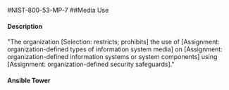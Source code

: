 #NIST-800-53-MP-7
##Media Use
#### Description
"The organization [Selection: restricts; prohibits] the use of [Assignment: organization-defined types of information system media] on [Assignment: organization-defined information systems or system components] using [Assignment: organization-defined security safeguards]."
#### Ansible Tower

